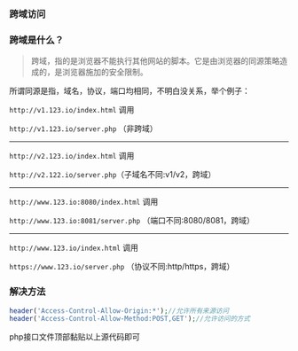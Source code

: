 ### 跨域访问

### 跨域是什么？
> 跨域，指的是浏览器不能执行其他网站的脚本。它是由浏览器的同源策略造成的，是浏览器施加的安全限制。

所谓同源是指，域名，协议，端口均相同，不明白没关系，举个例子：

`http://v1.123.io/index.html` 调用 

`http://v1.123.io/server.php` （非跨域）
***
`http://v2.123.io/index.html` 调用 

`http://v2.122.io/server.php`（子域名不同:v1/v2，跨域）
***
`http://www.123.io:8080/index.html` 调用 

`http://www.123.io:8081/server.php` （端口不同:8080/8081，跨域）
***
`http://www.123.io/index.html` 调用 

`https://www.123.io/server.php` （协议不同:http/https，跨域）

### 解决方法

```php
header('Access-Control-Allow-Origin:*');//允许所有来源访问
header('Access-Control-Allow-Method:POST,GET');//允许访问的方式
```
php接口文件顶部黏贴以上源代码即可
